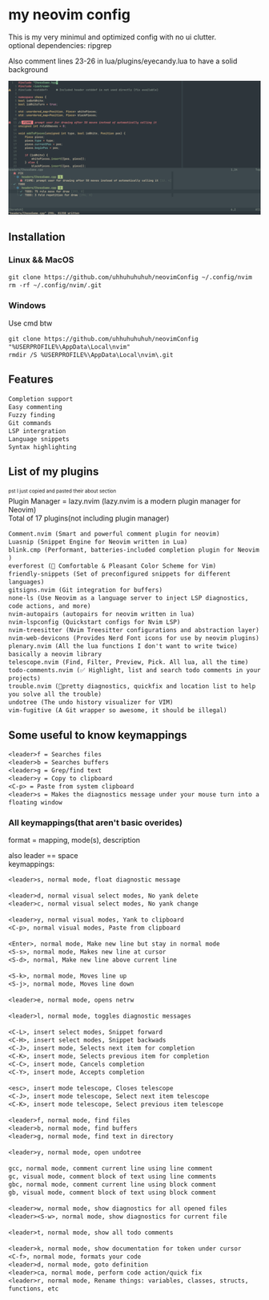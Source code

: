 # my neovim config
This is my very minimul and optimized config with no ui clutter.\
optional dependencies: ripgrep

Also comment lines 23-26 in lua/plugins/eyecandy.lua to have a solid background

![image](https://github.com/uhhuhuhuhuh/dotfyle_and_nvim_config/blob/master/neovim_screenshot.png)

## Installation
### Linux && MacOS
```
git clone https://github.com/uhhuhuhuhuh/neovimConfig ~/.config/nvim
rm -rf ~/.config/nvim/.git
```
### Windows
Use cmd btw
```
git clone https://github.com/uhhuhuhuhuh/neovimConfig "%USERPROFILE%\AppData\Local\nvim"
rmdir /S %USERPROFILE%\AppData\Local\nvim\.git
```

## Features
```
Completion support
Easy commenting
Fuzzy finding
Git commands
LSP intergration
Language snippets
Syntax highlighting
```

## List of my plugins
<sub><sup>pst I just copied and pasted their about section</sub></sup> \
Plugin Manager = lazy.nvim (lazy.nvim is a modern plugin manager for Neovim) \
Total of 17 plugins(not including plugin manager)
```
Comment.nvim (Smart and powerful comment plugin for neovim)
Luasnip (Snippet Engine for Neovim written in Lua)
blink.cmp (Performant, batteries-included completion plugin for Neovim )
everforest (🌲 Comfortable & Pleasant Color Scheme for Vim)
friendly-snippets (Set of preconfigured snippets for different languages)
gitsigns.nvim (Git integration for buffers)
none-ls (Use Neovim as a language server to inject LSP diagnostics, code actions, and more)
nvim-autopairs (autopairs for neovim written in lua)
nvim-lspconfig (Quickstart configs for Nvim LSP)
nvim-treesitter (Nvim Treesitter configurations and abstraction layer)
nvim-web-devicons (Provides Nerd Font icons for use by neovim plugins)
plenary.nvim (All the lua functions I don't want to write twice) basically a neovim library
telescope.nvim (Find, Filter, Preview, Pick. All lua, all the time)
todo-comments.nvim (✅ Highlight, list and search todo comments in your projects)
trouble.nvim (🚦pretty diagnostics, quickfix and location list to help you solve all the trouble)
undotree (The undo history visualizer for VIM)
vim-fugitive (A Git wrapper so awesome, it should be illegal)
```
## Some useful to know keymappings
```
<leader>f = Searches files
<leader>b = Searches buffers
<leader>g = Grep/find text
<leader>y = Copy to clipboard
<C-p> = Paste from system clipboard
<leader>s = Makes the diagnostics message under your mouse turn into a floating window
```
### All keymappings(that aren't basic overides)
format = mapping, mode(s), description

also leader == space \
keymappings:
```
<leader>s, normal mode, float diagnostic message

<leader>d, normal visual select modes, No yank delete
<leader>c, normal visual select modes, No yank change

<leader>y, normal visual modes, Yank to clipboard
<C-p>, normal visual modes, Paste from clipboard

<Enter>, normal mode, Make new line but stay in normal mode
<S-s>, normal mode, Makes new line at cursor
<S-d>, normal, Make new line above current line

<S-k>, normal mode, Moves line up
<S-j>, normal mode, Moves line down

<leader>e, normal mode, opens netrw

<leader>l, normal mode, toggles diagnostic messages

<C-L>, insert select modes, Snippet forward
<C-H>, insert select modes, Snippet backwads
<C-J>, insert mode, Selects next item for completion
<C-K>, insert mode, Selects previous item for completion
<C-C>, insert mode, Cancels completion
<C-Y>, insert mode, Accepts completion

<esc>, insert mode telescope, Closes telescope
<C-J>, insert mode telescope, Select next item telescope
<C-K>, insert mode telescope, Select previous item telescope

<leader>f, normal mode, find files
<leader>b, normal mode, find buffers
<leader>g, normal mode, find text in directory

<leader>y, normal mode, open undotree

gcc, normal mode, comment current line using line comment
gc, visual mode, comment block of text using line comments
gbc, normal mode, comment current line using block comment
gb, visual mode, comment block of text using block comment

<leader>w, normal mode, show diagnostics for all opened files
<leader><S-w>, normal mode, show diagnostics for current file

<leader>t, normal mode, show all todo comments

<leader>k, normal mode, show documentation for token under cursor
<C-f>, normal mode, formats your code
<leader>d, normal mode, goto definition
<leader>ca, normal mode, perform code action/quick fix
<leader>r, normal mode, Rename things: variables, classes, structs, functions, etc
```
